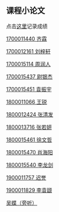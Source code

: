 ## 课程小论文

点击[这里](https://shimo.im/sheets/PgqPDyJGQtXYHg6D/MODOC)记录成绩

[1700011440	齐霖]()

[1700012161	刘梓轩]()

[1700015114	周润人]()

[1700015437	尉银杰]()

[1700015451	袁振宇]()

[1800011066	王锐]()

[1800012424	张清发]()

[1800013716	张若妍]()

[1800015461	徐文哲]()

[1800015470	肖海阳]()

[1800015540	李龙剑]()

[1900011757	迟誉]()

[1900011829	李袁颋]()

[吴蝶（旁听）]()
  
